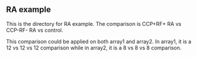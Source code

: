 ## RA example

This is the directory for RA example. The comparison is CCP+RF+ RA vs CCP-RF- RA vs control. 

This comparison could be applied on both array1 and array2. In array1, it is a 12 vs 12 vs 12 comparison while in array2, it is a 8 vs 8 vs 8 comparison.